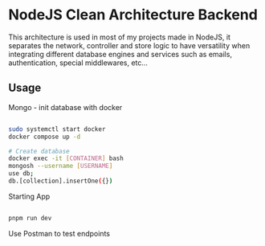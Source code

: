 # NodeJS Clean Architecture Backend

This architecture is used in most of my projects made in NodeJS, it separates the network, controller and store logic to have versatility when integrating different database engines and services such as emails, authentication, special middlewares, etc...








## Usage

Mongo - init database with docker

```sh

sudo systemctl start docker
docker compose up -d

# Create database
docker exec -it [CONTAINER] bash
mongosh --username [USERNAME]
use db;
db.[collection].insertOne({})

```


Starting App

```sh

pnpm run dev

```

Use Postman to test endpoints


